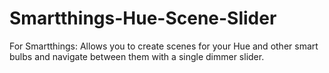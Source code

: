 # Smartthings-Hue-Scene-Slider
For Smartthings: Allows you to create scenes for your Hue and other smart bulbs and navigate between them with a single dimmer slider.
